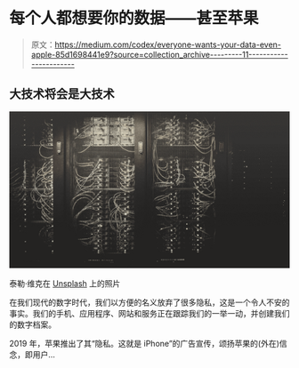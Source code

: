 # 每个人都想要你的数据——甚至苹果

> 原文：<https://medium.com/codex/everyone-wants-your-data-even-apple-85d1698441e9?source=collection_archive---------11----------------------->

## 大技术将会是大技术

![](img/eb3d37729d6ca5d632302241a5b69825.png)

泰勒·维克在 [Unsplash](https://unsplash.com?utm_source=medium&utm_medium=referral) 上的照片

在我们现代的数字时代，我们以方便的名义放弃了很多隐私，这是一个令人不安的事实。我们的手机、应用程序、网站和服务正在跟踪我们的一举一动，并创建我们的数字档案。

2019 年，苹果推出了其“隐私。这就是 iPhone”的广告宣传，颂扬苹果的(外在)信念，即用户…